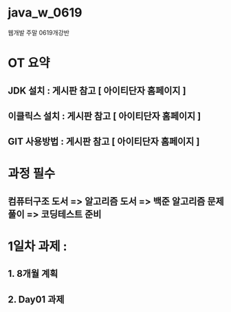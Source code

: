 # java_w_0619
웹개발 주말 0619개강반

# OT 요약 
## JDK 설치 : 게시판 참고 [ 아이티단자 홈페이지 ] 
## 이클릭스 설치 : 게시판 참고 [ 아이티단자 홈페이지 ] 
## GIT 사용방법 : 게시판 참고 [ 아이티단자 홈페이지 ]

# 과정 필수 
## 컴퓨터구조 도서  => 알고리즘 도서 => 백준 알고리즘 문제 풀이 => 코딩테스트 준비

# 1일차 과제 : 
## 1. 8개월 계획
## 2. Day01 과제


